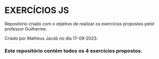 # EXERCÍCIOS JS
Repositório criado com o objetivo de realizar os exercícios propostos pelol professor Guilherme.

Criado por Matheus Jacob no dia 17-09-2023.

<h3>Este repositório contém todos os 4 exercícios propostos.</h3>
